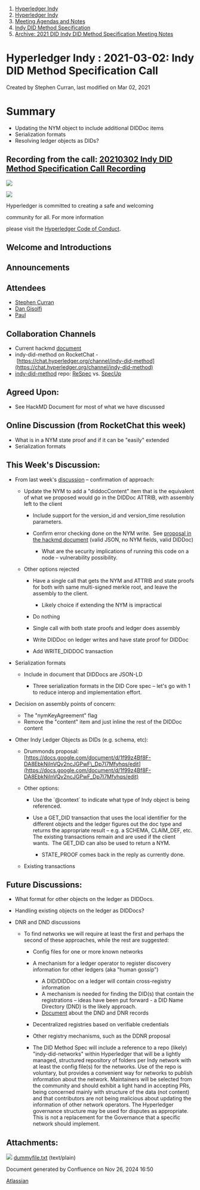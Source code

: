 1. [Hyperledger Indy](index.html)
2. [Hyperledger Indy](Hyperledger-Indy_19464194.html)
3. [Meeting Agendas and Notes](Meeting-Agendas-and-Notes_19464715.html)
4. [Indy DID Method Specification](Indy-DID-Method-Specification_19465516.html)
5. [Archive: 2021 DID Indy DID Method Specification Meeting Notes](19465622.html)

# Hyperledger Indy : 2021-03-02: Indy DID Method Specification Call

Created by Stephen Curran, last modified on Mar 02, 2021

# Summary

- Updating the NYM object to include additional DIDDoc items
- Serialization formats
- Resolving ledger objects as DIDs?

## Recording from the call: [20210302 Indy DID Method Specification Call Recording](#)

![](https://wiki.hyperledger.org/download/attachments/29034696/Antitrustnotice.png?version=1&modificationDate=1581695654000&api=v2)

![](https://wiki.hyperledger.org/download/attachments/2392771/welcome.png?version=2&modificationDate=1572450107000&api=v2)

Hyperledger is committed to creating a safe and welcoming

community for all. For more information

please visit the [Hyperledger Code of Conduct](https://lf-hyperledger.atlassian.net/wiki/spaces/HYP/pages/19595281/Hyperledger+Code+of+Conduct).

## Welcome and Introductions

## Announcements

## Attendees

- [Stephen Curran](https://lf-hyperledger.atlassian.net/wiki/people/557058:d676f135-ecd6-465b-b7eb-f87976bf4569?ref=confluence)
- [Dan Gisolfi](https://lf-hyperledger.atlassian.net/wiki/people/5efde33024882a0bb5fed1ae?ref=confluence)
- [Paul](https://lf-hyperledger.atlassian.net/wiki/people/6096f0170b80a600693aeaf3?ref=confluence)

## Collaboration Channels

- Current hackmd [document](https://hackmd.io/@icZC4epNSnqBbYE0hJYseA/S1eUS2BQw)
- indy-did-method on RocketChat - [https://chat.hyperledger.org/channel/indy-did-method](https://chat.hyperledger.org/channel/indy-did-method)
- [indy-did-method](https://github.com/hyperledger/indy-did-method) repo: [ReSpec](https://github.com/transmute-industries/respec-github-pages) vs. [SpecUp](https://github.com/decentralized-identity/spec-up)

## Agreed Upon:

- See HackMD Document for most of what we have discussed

## Online Discussion (from RocketChat this week)

- What is in a NYM state proof and if it can be "easily" extended
- Serialization formats

## This Week's Discussion:

- From last week's [discussion](https://lf-hyperledger.atlassian.net/wiki/display/indy/2021-02-16%3A+Indy+DID+Method+Specification+Call) – confirmation of approach:
  
  - Update the NYM to add a "diddocContent" item that is the equivalent of what we proposed would go in the DIDDoc ATTRIB, with assembly left to the client 
    
    - Include support for the version\_id and version\_time resolution parameters.
    - Confirm error checking done on the NYM write.  See [proposal in the hackmd document](https://hackmd.io/@icZC4epNSnqBbYE0hJYseA/S1eUS2BQw#Update) (valid JSON, no NYM fields, valid DIDDoc)
      
      - What are the security implications of running this code on a node – vulnerability possibility.
  - Other options rejected
    
    - Have a single call that gets the NYM and ATTRIB and state proofs for both with same multi-signed merkle root, and leave the assembly to the client.
      
      - Likely choice if extending the NYM is impractical
    - Do nothing
    - Single call with both state proofs and ledger does assembly
    - Write DIDDoc on ledger writes and have state proof for DIDDoc
    - Add WRITE\_DIDDOC transaction
- Serialization formats
  
  - Include in document that DIDDocs are JSON-LD
    
    - Three serialization formats in the DID Core spec – let's go with 1 to reduce interop and implementation effort.
- Decision on assembly points of concern:
  
  - The "nymKeyAgreement" flag
  - Remove the "content" item and just inline the rest of the DIDDoc content
- Other Indy Ledger Objects as DIDs (e.g. schema, etc):
  
  - Drummonds proposal: [https://docs.google.com/document/d/1f99z4Bf8F-DA8EbkNjInVQv2ncJGPwF\_Dp7I7Mfyhqs/edit](https://docs.google.com/document/d/1f99z4Bf8F-DA8EbkNjInVQv2ncJGPwF_Dp7I7Mfyhqs/edit)
  - Other options:
    
    - Use the \`@context\` to indicate what type of Indy object is being referenced.
    - Use a GET\_DID transaction that uses the local identifier for the different objects and the ledger figures out the doc type and returns the appropriate result – e.g. a SCHEMA, CLAIM\_DEF, etc.  The existing transactions remain and are used if the client wants.  The GET\_DID can also be used to return a NYM.
      
      - STATE\_PROOF comes back in the reply as currently done.
  - Existing transactions

## Future Discussions:

- What format for other objects on the ledger as DIDDocs.
- Handling existing objects on the ledger as DIDDocs?
- DNR and DND discussions
  
  - To find networks we will require at least the first and perhaps the second of these approaches, while the rest are suggested:
    
    - Config files for one or more known networks
    - A mechanism for a ledger operator to register discovery information for other ledgers (aka "human gossip")
      
      - A DID/DIDDoc on a ledger will contain cross-registry information
      - A mechanism is needed for finding the DID(s) that contain the registrations – ideas have been put forward - a DID Name Directory (DND) is the likely approach.
      - [Document](https://docs.google.com/document/d/1qLCaUiPtFZVNVUkAcLOhkPDPFs-ealTQmmy4HvYYhXQ/edit?usp=sharing) about the DND and DNR records
    - Decentralized registries based on verifiable credentials
    - Other registry mechanisms, such as the DDNR proposal
    - The DID Method Spec will include a reference to a repo (likely) "indy-did-networks" within Hyperledger that will be a lightly managed, structured repository of folders per Indy network with at least the config file(s) for the networks. Use of the repo is voluntary, but provides a convenient way for networks to publish information about the network. Maintainers will be selected from the community and should exhibit a light hand in accepting PRs, being concerned mainly with structure of the data (not content) and that contributors are not being malicious about updating the information of other network operators. The Hyperledger governance structure may be used for disputes as appropriate. This is not a replacement for the Governance that a specific network should implement.

## Attachments:

![](images/icons/bullet_blue.gif) [dummyfile.txt](attachments/19464471/19465755.txt) (text/plain)

Document generated by Confluence on Nov 26, 2024 16:50

[Atlassian](http://www.atlassian.com/)
